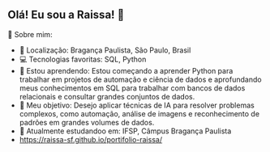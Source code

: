 ## Olá! Eu sou a Raissa! 👋

🚀 Sobre mim:

- 📍 Localização: Bragança Paulista, São Paulo, Brasil
- 💻 Tecnologias favoritas: SQL, Python
- 🌱 Estou aprendendo: Estou começando a aprender Python para trabalhar em projetos de automação e ciência de dados e aprofundando meus conhecimentos em SQL para trabalhar com bancos de dados relacionais e consultar grandes conjuntos de dados.
- 🎯 Meu objetivo: Desejo aplicar técnicas de IA para resolver problemas complexos, como automação, análise de imagens e reconhecimento de padrões em grandes volumes de dados.
- 📙 Atualmente estudandoo em: IFSP, Câmpus Bragança Paulista
- https://raissa-sf.github.io/portifolio-raissa/
  
